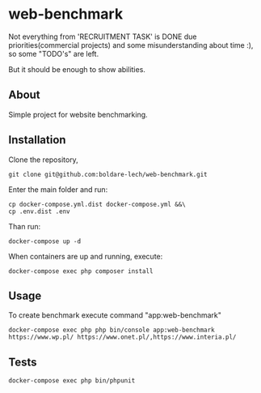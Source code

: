 # web-benchmark
Not everything from 'RECRUITMENT TASK' is DONE 
due priorities(commercial projects) and some misunderstanding about time :),
so some "TODO's" are left. 

But it should be enough to show abilities.


## About
Simple project for website benchmarking.


## Installation

Clone the repository, 
```
git clone git@github.com:boldare-lech/web-benchmark.git
```


Enter the main folder and run:

```
cp docker-compose.yml.dist docker-compose.yml &&\
cp .env.dist .env
```

Than run:
```
docker-compose up -d
```
When containers are up and running, execute:

```
docker-compose exec php composer install
```

## Usage
To create benchmark execute command "app:web-benchmark"
```
docker-compose exec php php bin/console app:web-benchmark https://www.wp.pl/ https://www.onet.pl/,https://www.interia.pl/
```

## Tests
```
docker-compose exec php bin/phpunit
``` 

